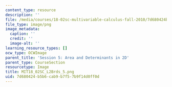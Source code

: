 ```yaml
---
content_type: resource
description: ''
file: /media/courses/18-02sc-multivariable-calculus-fall-2010/7d680424b5b6cab9b7f57b9f14d0ff0d_MIT18_02SC_L2Brds_5.png
file_type: image/png
image_metadata:
  caption: ''
  credit: ''
  image-alt: ''
learning_resource_types: []
ocw_type: OCWImage
parent_title: 'Session 5: Area and Determinants in 2D'
parent_type: CourseSection
resourcetype: Image
title: MIT18_02SC_L2Brds_5.png
uid: 7d680424-b5b6-cab9-b7f5-7b9f14d0ff0d
---
```

